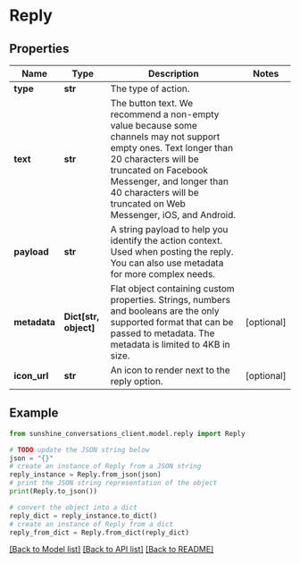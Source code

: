 # Reply


## Properties

Name | Type | Description | Notes
------------ | ------------- | ------------- | -------------
**type** | **str** | The type of action. | 
**text** | **str** | The button text. We recommend a non-empty value because some channels may not support empty ones. Text longer than 20 characters will be truncated on Facebook Messenger, and longer than 40 characters will be truncated on Web Messenger, iOS, and Android. | 
**payload** | **str** | A string payload to help you identify the action context. Used when posting the reply. You can also use metadata for more complex needs. | 
**metadata** | **Dict[str, object]** | Flat object containing custom properties. Strings, numbers and booleans  are the only supported format that can be passed to metadata. The metadata is limited to 4KB in size.  | [optional] 
**icon_url** | **str** | An icon to render next to the reply option. | [optional] 

## Example

```python
from sunshine_conversations_client.model.reply import Reply

# TODO update the JSON string below
json = "{}"
# create an instance of Reply from a JSON string
reply_instance = Reply.from_json(json)
# print the JSON string representation of the object
print(Reply.to_json())

# convert the object into a dict
reply_dict = reply_instance.to_dict()
# create an instance of Reply from a dict
reply_from_dict = Reply.from_dict(reply_dict)
```
[[Back to Model list]](../README.md#documentation-for-models) [[Back to API list]](../README.md#documentation-for-api-endpoints) [[Back to README]](../README.md)


